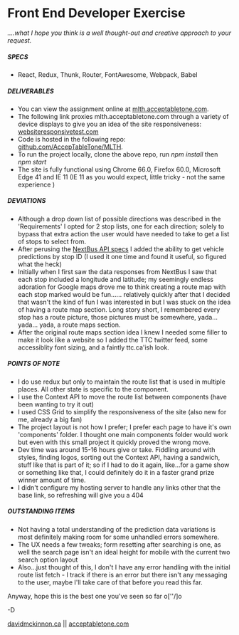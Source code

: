# Front End Developer Exercise

*....what I hope you think is a well thought-out and creative approach to your request.*

##### SPECS
- React, Redux, Thunk, Router, FontAwesome, Webpack, Babel

##### DELIVERABLES
- You can view the assignment online at [mlth.acceptabletone.com](http://mlth.acceptabletone.com). 
- The following link proxies mlth.acceptabletone.com through a variety of device displays to give you an idea of the site responsiveness: [websiteresponsivetest.com](http://www.websiteresponsivetest.com/?url=http://mlth.acceptabletone.com/#5)
- Code is hosted in the following repo: [github.com/AccepTableTone/MLTH](https://github.com/AccepTableTone/MLTH).
- To run the project locally, clone the above repo, run *npm install* then *npm start*
- The site is fully functional using Chrome 66.0, Firefox 60.0, Microsoft Edge 41 and IE 11 (IE 11 as you would expect, little tricky - not the same experience )


##### DEVIATIONS
- Although a drop down list of possible directions was described in the 'Requirements' I opted for 2 stop lists, one for each direction; solely to bypass that extra action the user would have needed to take to get a list of stops to select from.
- After perusing the [ NextBus API specs](http://www.nextbus.com/xmlFeedDocs/NextBusXMLFeed.pdf) I added the ability to get vehicle predictions by stop ID (I used it one time and found it useful, so figured what the heck)
- Initially when I first saw the data responses from NextBus I saw that each stop included a longitude and latitude; my seemingly endless adoration for Google maps drove me to think creating a route map with each stop marked would be fun...... relatively quickly after that I decided that wasn't the kind of fun I was interested in but I was stuck on the idea of having a route map section. Long story short, I remembered every stop has a route picture, those pictures must be somewhere, yada... yada... yada, a route maps section.
- After the original route maps section idea I knew I needed some filler to make it look like a website so I added the TTC twitter feed, some accessiblity font sizing, and a faintly ttc.ca'ish look.

##### POINTS OF NOTE
- I do use redux but only to maintain the route list that is used in multiple places. All other state is specific to the component.
- I use the Context API to move the route list between components (have been wanting to try it out)
- I used CSS Grid to simplify the responsiveness of the site (also new for me, already a big fan)
- The project layout is not how I prefer; I prefer each page to have it's own 'components' folder. I thought one main components folder would work but even with this small project it quickly proved the wrong move.
- Dev time was around 15-16 hours give or take. Fiddling around with styles, finding logos, sorting out the Context API, having a sandwich, stuff like that is part of it; so if I had to do it again, like...for a game show or something like that, I could definitely do it in a faster grand prize winner amount of time.
- I didn't configure my hosting server to handle any links other that the base link, so refreshing will give you a 404

##### OUTSTANDING ITEMS
- Not having a total understanding of the prediction data variations is most definitely making room for some unhandled errors somewhere.
- The UX needs a few tweaks; form resetting after searching is one, as well the search page isn't an ideal height for mobile with the current two search option layout
- Also...just thought of this, I don't I have any error handling with the initial route list fetch - I track if there is an error but there isn't any messaging to the user, maybe I'll take care of that before you read this far.


Anyway, hope this is the best one you've seen so far  o[''/]o 


-D


[davidmckinnon.ca](http://davidmckinnon.ca/) ||
[acceptabletone.com](http://acceptabletone.com/)